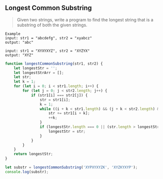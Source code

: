 ## Longest Common Substring
> Given two strings, write a program to find the longest string that is a substring of both the given strings.

```
Example
input: str1 = "abcdefg", str2 = "xyabcz"
output: "abc"

input: str1 = "XYXYXYZ", str2 = "XYZYX"
output: "XYZ"
```

```javascript
function longestCommonSubstring(str1, str2) {
    let longestStr = '';
    let longestStrArr = [];
    let str;
    let k = 1;
    for (let i = 0; i < str1.length; i++) {
        for (let j = 0; j < str2.length; j++) {
            if (str1[i] === str2[j]) {
                str = str1[i];
                k = 1;
                while ((i + k < str1.length) && (j + k < str2.length) && (str1[i + k] === str2[j + k])) {
                    str += str1[i + k];
                    ++k;
                }
                if (longestStr.length === 0 || (str.length > longestStr.length)) {
                    longestStr = str;
                }
            }
        }
    }
    return longestStr;
}

let substr = longestCommonSubstring('XYPXYXYZK', 'XYZKYXYP');
console.log(substr);
```